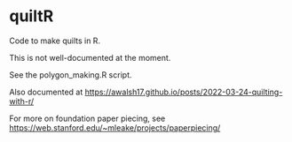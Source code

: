 # quiltR
Code to make quilts in R.

This is not well-documented at the moment.

See the polygon_making.R script.

Also documented at https://awalsh17.github.io/posts/2022-03-24-quilting-with-r/

For more on foundation paper piecing, see https://web.stanford.edu/~mleake/projects/paperpiecing/ 
